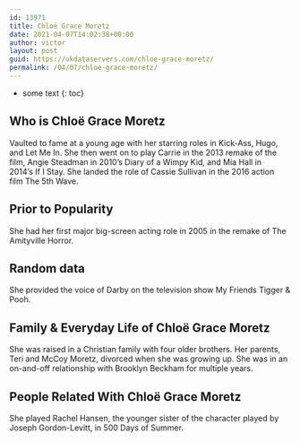 ```yaml
---
id: 13971
title: Chloë Grace Moretz
date: 2021-04-07T14:02:38+00:00
author: victor
layout: post
guid: https://ukdataservers.com/chloe-grace-moretz/
permalink: /04/07/chloe-grace-moretz/
---
```


* some text
{: toc}


## Who is Chloë Grace Moretz



Vaulted to fame at a young age with her starring roles in Kick-Ass, Hugo, and Let Me In. She then went on to play Carrie in the 2013 remake of the film, Angie Steadman in 2010&#8217;s Diary of a Wimpy Kid, and Mia Hall in 2014&#8217;s If I Stay. She landed the role of Cassie Sullivan in the 2016 action film The 5th Wave. 

                
                
                
## Prior to Popularity



She had her first major big-screen acting role in 2005 in the remake of The Amityville Horror.  

                
                
                
## Random data



She provided the voice of Darby on the television show My Friends Tigger & Pooh. 

                
                
                
## Family & Everyday Life of Chloë Grace Moretz



She was raised in a Christian family with four older brothers. Her parents, Teri and McCoy Moretz, divorced when she was growing up. She was in an on-and-off relationship with Brooklyn Beckham for multiple years. 

                
                
                
## People Related With Chloë Grace Moretz



She played Rachel Hansen, the younger sister of the character played by Joseph Gordon-Levitt, in 500 Days of Summer. 

                
              
            
          
          
          